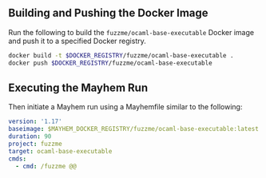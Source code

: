 ## Building and Pushing the Docker Image

Run the following to build the `fuzzme/ocaml-base-executable` Docker image and push it to a specified Docker registry.

```sh
docker build -t $DOCKER_REGISTRY/fuzzme/ocaml-base-executable .
docker push $DOCKER_REGISTRY/fuzzme/ocaml-base-executable
```

## Executing the Mayhem Run

Then initiate a Mayhem run using a Mayhemfile similar to the following:

```yaml
version: '1.17'
baseimage: $MAYHEM_DOCKER_REGISTRY/fuzzme/ocaml-base-executable:latest
duration: 90
project: fuzzme
target: ocaml-base-executable
cmds:
  - cmd: /fuzzme @@
```
